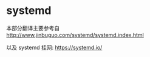# systemd

本部分翻译主要参考自 <http://www.jinbuguo.com/systemd/systemd.index.html>

以及 systemd 挂网: <https://systemd.io/>
